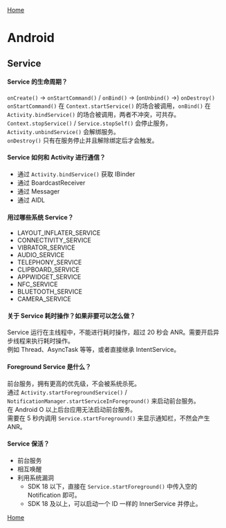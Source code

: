 [Home](../../README.md)  

# Android  

## Service  

#### Service 的生命周期？  

`onCreate()` → `onStartCommand()` / `onBind()` → (`onUnbind()` →) `onDestroy()`  
`onStartCommand()` 在 `Context.startService()` 的场合被调用，`onBind()` 在 `Activity.bindService()` 的场合被调用，两者不冲突，可共存。  
`Context.stopService()` / `Service.stopSelf()` 会停止服务，`Activity.unbindService()` 会解绑服务。  
`onDestroy()` 只有在服务停止并且解除绑定后才会触发。  

#### Service 如何和 Activity 进行通信？  

- 通过 `Activity.bindService()` 获取 IBinder  
- 通过 BoardcastReceiver  
- 通过 Messager  
- 通过 AIDL  

#### 用过哪些系统 Service？  
- LAYOUT_INFLATER_SERVICE  
- CONNECTIVITY_SERVICE  
- VIBRATOR_SERVICE  
- AUDIO_SERVICE  
- TELEPHONY_SERVICE  
- CLIPBOARD_SERVICE  
- APPWIDGET_SERVICE  
- NFC_SERVICE  
- BLUETOOTH_SERVICE  
- CAMERA_SERVICE  

#### 关于 Service 耗时操作？如果非要可以怎么做？  

Service 运行在主线程中，不能进行耗时操作，超过 20 秒会 ANR。需要开启异步线程来执行耗时操作。  
例如 Thread、AsyncTask 等等，或者直接继承 IntentService。  

#### Foreground Service 是什么？  

前台服务，拥有更高的优先级，不会被系统杀死。  
通过 `Activity.startForegroundService()` / `NotificationManager.startServiceInForeground()` 来启动前台服务。  
在 Android O 以上后台应用无法启动前台服务。  
需要在 5 秒内调用 `Service.startForeground()` 来显示通知栏，不然会产生 ANR。  

#### Service 保活？  

- 前台服务  
- 相互唤醒  
- 利用系统漏洞  
    - SDK 18 以下，直接在 `Service.startForeground()` 中传入空的 Notification 即可。  
    - SDK 18 及以上，可以启动一个 ID 一样的 InnerService 并停止。  

[Home](../../README.md)  